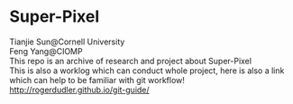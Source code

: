 # Super-Pixel
Tianjie Sun@Cornell University <br /> Feng Yang@CIOMP <br />
This repo is an archive of research and project about Super-Pixel <br />
This is also a worklog which can conduct whole project, here is also a link which can help to be familiar with git workflow!
http://rogerdudler.github.io/git-guide/


